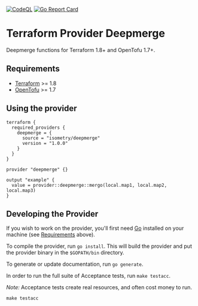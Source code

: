 [![CodeQL](https://github.com/unequaledfac/terraform-provider-deepmerge/actions/workflows/codeql.yml/badge.svg)](https://github.com/unequaledfac/terraform-provider-deepmerge/actions/workflows/codeql.yml)
[![Go Report Card](https://goreportcard.com/badge/github.com/unequaledfac/terraform-provider-deepmerge)](https://goreportcard.com/report/github.com/unequaledfac/terraform-provider-deepmerge)

# Terraform Provider Deepmerge

Deepmerge functions for Terraform 1.8+ and OpenTofu 1.7+.

## Requirements

- [Terraform](https://developer.hashicorp.com/terraform/downloads) >= 1.8
- [OpenTofu](https://opentofu.org/docs/intro/install/) >= 1.7

## Using the provider

```hcl
terraform {
  required_providers {
    deepmerge = {
      source = "isometry/deepmerge"
      version = "1.0.0"
    }
  }
}

provider "deepmerge" {}

output "example" {
  value = provider::deepmerge::mergo(local.map1, local.map2, local.map3)
}
```

## Developing the Provider

If you wish to work on the provider, you'll first need [Go](http://www.golang.org) installed on your machine (see [Requirements](#requirements) above).

To compile the provider, run `go install`. This will build the provider and put the provider binary in the `$GOPATH/bin` directory.

To generate or update documentation, run `go generate`.

In order to run the full suite of Acceptance tests, run `make testacc`.

*Note:* Acceptance tests create real resources, and often cost money to run.

```shell
make testacc
```
